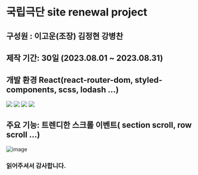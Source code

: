 # 국립극단 site renewal project

## 구성원 : 이고운(조장) 김정현 강병찬

## 제작 기간: 30일 (2023.08.01 ~ 2023.08.31)

## 개발 환경 React(react-router-dom, styled-components, scss, lodash ...)
<img src="https://img.shields.io/badge/React-61DAFB?style=flat-square&logo=react&logoColor=white"/>
<img src="https://img.shields.io/badge/Sass-CC6699?style=flat-square&logo=sass&logoColor=white"/>
<img src="https://img.shields.io/badge/StyledComponents-DB7093?style=flat-square&logo=styledcomponents&logoColor=white"/>
<img src="https://img.shields.io/badge/Lodash-3492FF?style=flat-square&logo=lodash&logoColor=white"/>

## 주요 기능: 트렌디한 스크롤 이벤트( section scroll, row scroll ...)

![image](https://github.com/Kangbcgit/NationalTheaterCompanyRenewal/assets/93186451/9df76cc5-c4fc-49e3-92c3-8df4ce1e06db)

### 읽어주셔서 감사합니다.
 
